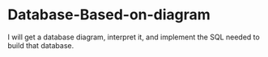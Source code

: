 # Database-Based-on-diagram
I will get a database diagram, interpret it, and implement the SQL needed to build that database.
